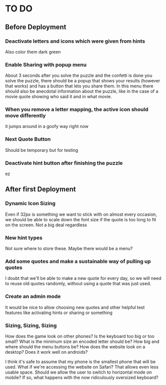 # TO DO

## Before Deployment

### Deactivate letters and icons which were given from hints

Also color them dark green

### Enable Sharing with popup menu

About 3 seconds after you solve the puzzle and the confetti is done you solve the puzzle, there should be a popup that shows your results (however that works) and has a button that lets you share them. In this menu there should also be anecdotal information about the puzzle, like in the case of a movie quote showing who said it and in what movie.

### When you remove a letter mapping, the active icon should move differently

it jumps around in a goofy way right now

### Next Quote Button

Should be temporary but for testing

### Deactivate hint button after finishing the puzzle

ez

## After first Deployment

### Dynamic Icon Sizing

Even if 32px is something we want to stick with on almost every occasion, we should be able to scale down the font size if the quote is too long to fit on the screen. Not a big deal regardless

### New hint types

Not sure where to store these. Maybe there would be a menu?

### Add some quotes and make a sustainable way of pulling up quotes

I doubt that we'll be able to make a new quote for every day, so we will need to reuse old quotes randomly, without using a quote that was just used.

### Create an admin mode

It would be nice to allow choosing new quotes and other helpful test features like activating hints or sharing or something

### Sizing, Sizing, Sizing

How does the game look on other phones? Is the keyboard too big or too small? What is the minimum size an encoded letter should be? How big and where should the menu buttons be? How does the website look on a desktop? Does it work well on androids?

I think it's safe to assume that my phone is the smallest phone that will be used. What if we're accessing the website on Safari? That allows even less usable space. Should we allow the user to switch to horizontal mode on mobile? If so, what happens with the now ridiculously oversized keyboard?
